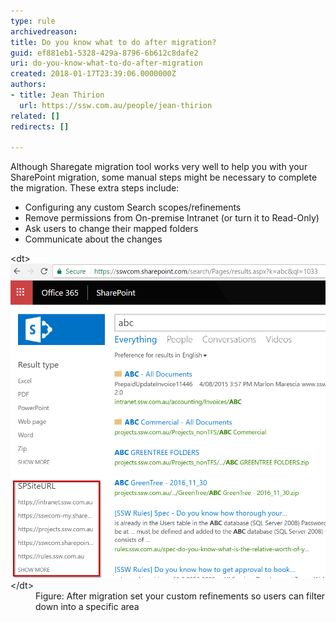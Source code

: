 ```yaml
---
type: rule
archivedreason: 
title: Do you know what to do after migration?
guid: ef881eb1-5328-429a-8796-6b612c8dafe2
uri: do-you-know-what-to-do-after-migration
created: 2018-01-17T23:39:06.0000000Z
authors:
- title: Jean Thirion
  url: https://ssw.com.au/people/jean-thirion
related: []
redirects: []

---
```


Although Sharegate migration tool works very well to help you with your SharePoint migration, some manual steps might be necessary to complete the migration. These extra steps include:


<!--endintro-->

* Configuring any custom Search scopes/refinements
* Remove permissions from On-premise Intranet (or turn it to Read-Only)
* Ask users to change their mapped folders
* Communicate about the changes

<dl class="image">&lt;dt&gt;<img src="set-custom-refinements.png" alt="set-custom-refinements.png" style="width:750px;">&lt;/dt&gt;<dd>Figure: After migration set your custom refinements so users can filter down into a specific area</dd></dl>
